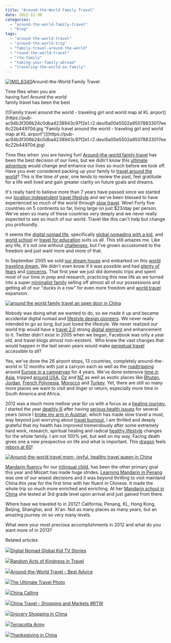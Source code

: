 ```yaml
---
title: "Around-the-World Family Travel"
date: 2012-12-30
categories: 
  - "around-the-world-family-travel"
  - "blog"
tags: 
  - "around-the-world-travel"
  - "around-the-world-trip"
  - "family-travel-around-the-world"
  - "round-the-world-travel"
  - "rtw-family"
  - "taking-your-family-abroad"
  - "traveling-the-world-as-family"
---
```


[![IMG_6340](https://pub-ac94b3f306b24c0dba4238943c97f2e1.r2.dev/6a00e5502a95078833017d3f4d91d2970c.jpg "IMG_6340")](https://pub-ac94b3f306b24c0dba4238943c97f2e1.r2.dev/6a00e5502a95078833017d3f4d91d2970c.jpg)Around-the-World Family Travel  
  
Time flies when you are  
having fun! Around the world  
family travel has been the best

<!--more--> [![Family travel around the world - traveling girl and world map at KL airport](https://pub-ac94b3f306b24c0dba4238943c97f2e1.r2.dev/6a00e5502a95078833017ee6c22b44970d.jpg "Family travel around the world - traveling girl and world map at KL airport")](https://pub-ac94b3f306b24c0dba4238943c97f2e1.r2.dev/6a00e5502a95078833017ee6c22b44970d.jpg)  
  
  
Time flies when  you are having fun! [Around-the-world family travel](http://soultravelers3new.local/2010/04/around-the-world-family-travel-soultravelers3-digital-nomad-global-international-family-travel.html "around the world family travel") has been the best decision of our lives, but we didn't know this [ultimate adventure](http://soultravelers3new.local/2011/02/kids-friends-travel-on-the-ultimate-family-adventure.html "ultimate adventure") would change and enhance our lives so much before we took off. Have you ever considered packing up your family to [travel around the world](http://soultravelers3new.local/2010/08/around-the-world-with-kids-extended-travel-long-term-travel-families-and-friends.html "travel around the world with kids")? This is the time of year, one tends to review the past, feel gratitude for a life well lived and gain greater clarity on future goals and dreams.  
  
It's really hard to believe more than 7 years have passed since we started our [location independent](http://soultravelers3new.local/2010/05/globe-trotting-location-independent-kids-friends-perpetual-travelers-tck-long-term-family-travel-.html "location independent") [travel lifestyle](http://soultravelers3new.local/2011/07/what-our-nomadic-travel-lifestyle-looks-like-family-fun.html "travel lifestyle") and we've been blessed to have experienced so much of the world through [slow travel](http://soultravelers3new.local/2011/11/slow-travel.html "slow travel"). Wow! Forty five countries on 5 continents so far, living large on just $23/day per person. We've seen so many of these countries very deeply and we never really expected to see so much of our world. Travel like this can't help but change you profoundly.  
  
It seems the [digital nomad life](http://soultravelers3new.local/2009/04/how-to-travel-the-world-as-a-digital-nomad-family.html "digital nomad lifestyle world travel"), specifically [global nomading with a kid](http://soultravelers3new.local/2012/06/nomadic-lifestyle-with-children-.html "global nomad kid"), and [world school](http://soultravelers3new.local/2010/03/long-term-family-travel-homeschool-roadschool-world-school-digitalnomad-lifestyle-design-virtual-.html "world school ") or [travel for education](http://soultravelers3new.local/2010/04/family-travel-homeschool-education-global-students-lifestyle-design-location-independent-4hww-around.html "travel for education") suits us all. This still amazes me. Like any life, it's not one without [challenges](http://soultravelers3new.local/2008/08/crazy-travel-ch.html "travel challenges"), but I've grown accustomed to the freedom and just want more and more of that.    
  
In September 2005 we sold [our dream house](http://soultravelers3new.local/2006/08/home-and-hous-1.html "our dream house") and embarked on this [world traveling dream.](http://soultravelers3new.local/2010/09/8-reasons-for-a-family-world-trip-international-vacations-holidays-abroad-longterm-travel-rtw.html "world traveling dream") We didn't even know if it was possible and had [plenty of fears](http://soultravelers3new.local/2012/08/can-you-travel-with-fear-of-flying-vertigo-claustrophobia-and-agoraphobia.html "fear of flying and travel fears") and [concerns](http://soultravelers3new.local/2011/10/travel-distasters-vacation-nightmares.html "vacation nightmares"). That first year we just did domestic trips and spent most of our time in prep and research, practicing this new life as we turned into a super [minimalist family](http://soultravelers3new.local/2011/08/minimalist-living-family-travel-lifestyle-books.html "minimalist family tips") selling off almost all of our possessions and getting all of our "ducks in a row" for even more freedom and [world travel](http://soultravelers3new.local/2011/09/learning-while-traveling-travel-homeschool-road-school-abroad-5-best-reasons.html "world travel and homeschool") expansion.  
  
[![around the world family travel an open door in China](https://pub-ac94b3f306b24c0dba4238943c97f2e1.r2.dev/6a00e5502a95078833017c35212a77970b.jpg "around the world family travel an open door in China")](https://pub-ac94b3f306b24c0dba4238943c97f2e1.r2.dev/6a00e5502a95078833017c35212a77970b.jpg)  
  
  
Nobody was doing what we wanted to do, so we made it up and became accidental digital nomad and [lifestyle design pioneers](http://soultravelers3new.local/2010/02/new-york-times-qa-with-soultravelers3-on-frugal-traveler-nomadic-family-traveler-jeanne-dee.html "travel lifestyle pioneers"). We never really intended to go so long, but just loved the lifestyle. We never realized our world trip would have a [travel 2.0](http://soultravelers3new.local/2009/02/twitter-travel-20.html "travel 2.0") strong [digital element](http://soultravelers3new.local/2012/08/how-to-stay-connected-with-family-while-you-travel-around-the-world.html "using skype with travel") and enhancement to it. Twitter didn't exist in 2005 when we began, Facebook was only a year old, and travel blogs almost non-existent.  Who knew the vast changes that would happen in the last seven years would make [perpetual travel](http://soultravelers3new.local/2010/06/early-retirement-perpetual-travel-radical-early-retirement-with-kids-rtw-family-travel-multiyear.html "perpetual travel and early retirement") accessible to all?  
  
Yes, we've done the 26 airport stops, 13 countries, completely around-the-world in 12 months with just a carryon each as well as the [roadtripping](http://soultravelers3new.local/2011/12/rv-in-europe-road-trip-europe-camping-european-style.html "road trip europe") around [Europe in a campervan](http://soultravelers3new.local/2012/07/travelling-traveling-around-europe-in-a-campervan.html "travel europe campervan") for 4 years. We've done extensive [time in Asia](http://soultravelers3new.local/2011/01/tropical-winter-home-in-penang-malaysia-location-indenpendent-digital-nomad-long-term-travel-tips-.html "tropical Asia winter"), tripped [around USA](http://soultravelers3new.local/2011/10/florida-road-trip-sun-fun-family-vacation.html "florida road trip"), [Oz](http://soultravelers3new.local/2012/09/visiting-the-sydney-opera-house-must-see-australia-travel.html "travel to Australia") and [NZ](http://soultravelers3new.local/2011/03/beautiful-new-zealand-kia-kaha.html "New Zealand") as well as exotic places like [Bhutan](http://soultravelers3new.local/2011/06/bhutan-vacation-facts-and-myths.html "Bhutan"), [Jordan](http://soultravelers3new.local/2011/06/family-vacation-petra-wow-.html "jordan petra travel"), [French Polynesia](http://soultravelers3new.local/2010/11/bora-bora-on-a-cheap-budget-travel-tahiti-moorea-and-french-polynesia.html "Bora Bora"), [Morocco](http://soultravelers3new.local/2007/04/sahara-rainbow.html "sahara in Morocco") and [Turkey](http://soultravelers3new.local/2007/07/moon-walk.html "cappadocia turkey travel"). Yet, there are still so many more places we want to visit and linger or return, especially more time in South America and Africa.  
  
2012 was a much more mellow year for us with a focus as a [healing journey.](http://soultravelers3new.local/2012/10/traveling-while-sick-or-with-health-medical-challenges.html "traveling with sick or health challenges") I started the year [deathly ill](http://soultravelers3new.local/2012/04/health-organic-raw-foods-and-travel.html#more "deathly ill") after having [serious health issues](http://soultravelers3new.local/2011/09/travel-health-secrets-for-long-term-digital-nomads.html "health issues and travel") for several years (since I [broke my arm in Austria](http://soultravelers3new.local/2009/09/-a-travelers-tragic-tale-handling-travel-disasters-medical-emergency-.html "broke arm in Austria")), which has made slow travel a must, way beyond just worrying about [travel burnout.](http://soultravelers3new.local/2011/08/how-to-prevent-travel-burnout.html "travel burnout") I am thrilled and deeply grateful that my health has improved tremendously after some extremely hard work, research, spiritual healing and radical [healthy lifestyle](http://soultravelers3new.local/health-and-travel/page/2/ "healthy lifestyle") changes for the whole family. I am not 100% yet, but well on my way. Facing death gives one a new prespective on life and what is important. This [dragon](http://soultravelers3new.local/2012/11/visiting-china-and-dragons.html "dragon year in China") feels [reborn at 60](http://soultravelers3new.local/2012/04/happy-birthday-baby.html "turning 60")!  
  
[![Around-the-world travel mom- joyful, healthy travel queen in China](https://pub-ac94b3f306b24c0dba4238943c97f2e1.r2.dev/6a00e5502a95078833017d3f4fed78970c.jpg "Around-the-world travel mom- joyful, healthy travel queen in China")](https://pub-ac94b3f306b24c0dba4238943c97f2e1.r2.dev/6a00e5502a95078833017d3f4fed78970c.jpg)  
  
  
[Mandarin fluency](http://soultravelers3new.local/2011/01/only-american-girl-in-an-all-mandarin-school-chinese-immersion-in-language-culture-through-school.html "madnarin fluency - American girl learning in Asia") for our [trilingual child](http://soultravelers3new.local/2011/06/how-to-raise-a-bilingual-or-multi-lingual-child-2.html "how to raise a bilingual or trilingual child"), has been the other primary goal this year and Mozart has made huge strides. [Learning Mandarin in Penang](http://soultravelers3new.local/2012/06/why-learn-mandarin-in-tropical-asia-penang.html "learning Mandarin in Penang") was one of our wisest decisions and it was beyond thrilling to visit mainland China this year for the first time with her fluent in Chinese. It made the whole trip so much more enriched and enriching. At her [Mandarin school in China](http://soultravelers3new.local/2012/11/mandarin-immersion-in-china.html "Mandarin school in China - immersion in Beijing") she tested at 3rd grade level upon arrival and just gained from there.  
  
Where have we traveled to in 2012? California, Penang, KL, Hong Kong, Beijing, Shanghai, and  Xi'an. Not as many places as many years, but an amazing journey on so very many levels.  
  
What were your most precious accomplishments in 2012 and what do you want more of in 2013?  
  
  
  
  
  
  

Related articles

[![](http://i.zemanta.com/122933497_80_80.jpg)](http://soultravelers3new.local/2012/11/digital-nomad-global-kid-tv-stories.html)[Digital Nomad Global Kid TV Stories](http://soultravelers3new.local/2012/11/digital-nomad-global-kid-tv-stories.html)

[![](http://i.zemanta.com/133416869_80_80.jpg)](http://soultravelers3new.local/2012/12/random-acts-of-kindness-in-travel.html)[Random Acts of Kindness in Travel](http://soultravelers3new.local/2012/12/random-acts-of-kindness-in-travel.html)

[![](http://i.zemanta.com/133178306_80_80.jpg)](http://soultravelers3new.local/2012/12/-around-the-world-travel-best-advice.html)[Around-the-World Travel - Best Advice](http://soultravelers3new.local/2012/12/-around-the-world-travel-best-advice.html)

[![](http://i.zemanta.com/130738046_80_80.jpg)](http://soultravelers3new.local/2012/12/the-ultimate-travel-photo.html)[The Ultimate Travel Photo](http://soultravelers3new.local/2012/12/the-ultimate-travel-photo.html)

[![](http://i.zemanta.com/129923404_80_80.jpg)](http://soultravelers3new.local/2012/12/china-calling.html)[China Calling](http://soultravelers3new.local/2012/12/china-calling.html)

[![](http://i.zemanta.com/134036425_80_80.jpg)](http://soultravelers3new.local/2012/12/china-travel-shopping-and-markets-rtw.html)[China Travel - Shopping and Markets #RTW](http://soultravelers3new.local/2012/12/china-travel-shopping-and-markets-rtw.html)

[![](http://i.zemanta.com/134635768_80_80.jpg)](http://soultravelers3new.local/2012/12/grocery-shopping-in-china.html)[Grocery Shopping in China](http://soultravelers3new.local/2012/12/grocery-shopping-in-china.html)

[![](http://i.zemanta.com/134432084_80_80.jpg)](http://soultravelers3new.local/2012/12/terracotta-army.html)[Terracotta Army](http://soultravelers3new.local/2012/12/terracotta-army.html)

[![](http://i.zemanta.com/127435151_80_80.jpg)](http://soultravelers3new.local/2012/11/thanksgiving-in-china.html)[Thanksgiving in China](http://soultravelers3new.local/2012/11/thanksgiving-in-china.html)
